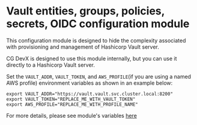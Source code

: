 # Vault entities, groups, policies, secrets, OIDC configuration module

This configuration module is designed to hide the complexity associated with provisioning and management of Hashicorp
Vault server.

CG DevX is designed to use this module internally, but you can use it directly to a Hashicorp Vault server.

Set the `VAULT_ADDR`, `VAULT_TOKEN`, and `AWS_PROFILE`(if you are using a named AWS profile) environment variables as
shown in an example below:

```
export VAULT_ADDR="https://vault.vault.svc.cluster.local:8200"
export VAULT_TOKEN="REPLACE_ME_WITH_VAULT_TOKEN"
export AWS_PROFILE="REPLACE_ME_WITH_PROFILE_NAME"
```

For more details, please see module's variables [here](TERRAFORM-README.md)
